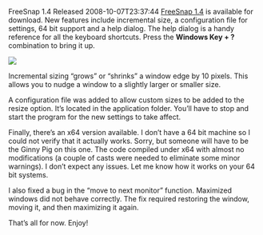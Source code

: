 FreeSnap 1.4 Released
2008-10-07T23:37:44
[FreeSnap 1.4](http://mike-ward.net/freesnap) is available for download. New features include incremental size, a configuration file for settings, 64 bit support and a help dialog. The help dialog is a handy reference for all the keyboard shortcuts. Press the **Windows Key + ?** combination to bring it up.

![](http://mike-ward.net/content/images/freesnap/freesnaphelp.png)

Incremental sizing “grows” or “shrinks” a window edge by 10 pixels. This allows you to nudge a window to a slightly larger or smaller size.

A configuration file was added to allow custom sizes to be added to the resize option. It’s located in the application folder. You’ll have to stop and start the program for the new settings to take affect.

Finally, there’s an x64 version available. I don’t have a 64 bit machine so I could not verify that it actually works. Sorry, but someone will have to be the Ginny Pig on this one. The code compiled under x64 with almost no modifications (a couple of casts were needed to eliminate some minor warnings). I don’t expect any issues. Let me know how it works on your 64 bit systems.

I also fixed a bug in the “move to next monitor” function. Maximized windows did not behave correctly. The fix required restoring the window, moving it, and then maximizing it again.

That’s all for now. Enjoy!
